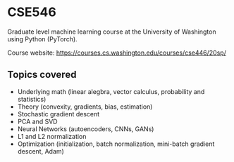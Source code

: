 # CSE546

Graduate level machine learning course at the University of Washington using Python (PyTorch). 

Course website: https://courses.cs.washington.edu/courses/cse446/20sp/

## Topics covered
- Underlying math (linear alegbra, vector calculus, probability and statistics)
- Theory (convexity, gradients, bias, estimation)
- Stochastic gradient descent
- PCA and SVD
- Neural Networks (autoencoders, CNNs, GANs)
- L1 and L2 normalization
- Optimization (initialization, batch normalization, mini-batch gradient descent, Adam)
